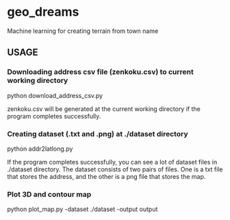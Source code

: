 # geo_dreams
Machine learning for creating terrain from town name 

## USAGE

### Downloading address csv file (zenkoku.csv) to current working directory

python download_address_csv.py

zenkoku.csv will be generated at the current working directory if the program completes successfully.


### Creating dataset (.txt and .png) at ./dataset directory

python addr2latlong.py

If the program completes successfully, you can see a lot of dataset files in ./dataset directory.
The dataset consists of two pairs of files. One is a txt file that stores the address, and the other is a png file that stores the map.



### Plot 3D and contour map

python plot_map.py -dataset ./dataset -output output

